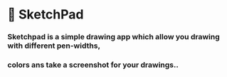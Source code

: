 # 🎨 SketchPad

### Sketchpad is a simple drawing app which allow you drawing with different pen-widths,
### colors ans take a screenshot for your drawings..
